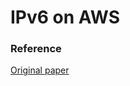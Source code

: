 
# IPv6 on AWS



### Reference

<a href="https://d1.awsstatic.com/whitepapers/IPv6-on-AWS.pdf"> Original paper </a> 
